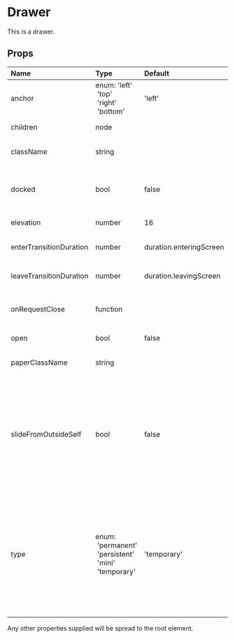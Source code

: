 Drawer
======

This is a drawer.

Props
-----

| Name | Type | Default | Description |
|:-----|:-----|:--------|:------------|
| anchor | enum:&nbsp;'left'<br>&nbsp;'top'<br>&nbsp;'right'<br>&nbsp;'bottom'<br> | 'left' | Side from which the drawer will appear. |
| children | node |  | The contents of the drawer. |
| className | string |  | The CSS class name of the root element. |
| docked | bool | false | If `true`, the drawer will dock itself and will no longer slide in with an overlay. |
| elevation | number | 16 | The elevation of the drawer. |
| enterTransitionDuration | number | duration.enteringScreen | Customizes duration of enter animation (ms) |
| leaveTransitionDuration | number | duration.leavingScreen | Customizes duration of leave animation (ms) |
| onRequestClose | function |  | Callback fired when the internal modal requests to be closed. |
| open | bool | false | If `true`, the drawer is open. |
| paperClassName | string |  | The CSS class name of the paper element. |
| slideFromOutsideSelf | bool | false | If `false`, let the drawer slide in from outside the viewport. Set to `true` to let the drawer slide in from outside its own bounding box and position. Only works on `temporary` and `persistent` drawers. |
| type | enum:<br>&nbsp;'permanent'<br>&nbsp;'persistent'<br>&nbsp;'mini'<br>&nbsp;'temporary'<br> | 'temporary' | The type of drawer. See the [Material Design Guidelines](https://material.io/guidelines/patterns/navigation-drawer.html) for more info. NOTE: For the `mini` variant, you must wrap the drawer's children in a container with the same fixed width set via paperClassName. |

Any other properties supplied will be spread to the root element.
